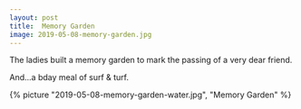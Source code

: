 ```yaml
---
layout: post
title:  Memory Garden
image: 2019-05-08-memory-garden.jpg
---
```


The ladies built a memory garden to mark the passing of a very dear friend.  
 

<!--more-->
  And...a bday meal of surf & turf. 
  
  {% picture "2019-05-08-memory-garden-water.jpg", "Memory Garden" %}
   
